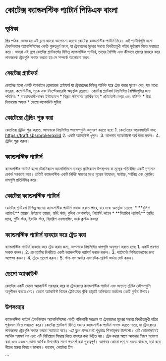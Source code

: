 # কোটেক্স ক্যান্ডলস্টিক প্যাটার্ন পিডিএফ বাংলা

## ভূমিকা

প্রিয় পাঠক, আজকের এই ব্লগে আমরা আলোচনা করবো কোটেক্স ক্যান্ডলস্টিক প্যাটার্ন
নিয়ে। এই প্যাটার্নগুলি হলো টেকনিক্যাল অ্যানালিসিসের একটি গুরুত্বপূর্ণ অংশ, যা
ট্রেডারদের মূল্যের সম্ভাব্য বিপরীতমুখী গতির পূর্বাভাস দিতে সহায়তা করে। আমরা এই
ব্লগে কোটেক্স প্ল্যাটফর্মের বিভিন্ন ক্যান্ডলস্টিক প্যাটার্ন, তাদের বৈশিষ্ট্য এবং
কীভাবে তাদের ব্যবহার করে লাভজনক ট্রেডগুলি সনাক্ত করতে হয় সে সম্পর্কে আলোচনা
করব।

## কোটেক্স প্ল্যাটফর্ম

কোটেক্স হলো একটি অনলাইন ব্রোকারেজ প্ল্যাটফর্ম যা ট্রেডারদের বিভিন্ন আর্থিক যন্ত্রে
ট্রেড করার সুযোগ দেয়, যার মধ্যে ফরেক্স, কমোডিটিজ, সূচক এবং ক্রিপ্টোকারেন্সি
অন্তর্ভুক্ত রয়েছে। কোটেক্স প্ল্যাটফর্ম নিম্নলিখিত বৈশিষ্ট্যগুলির জন্য পরিচিত: \*
ব্যবহারকারী-বান্ধব ইন্টারফেস \* বিস্তৃত পরিসরের আর্থিক যন্ত্র \* প্রতিযোগী স্প্রেড
এবং কমিশন \* উচ্চ লিভারেজ অফার \* ডেমো অ্যাকাউন্ট সুবিধা

## কোটেক্সে ট্রেডিং শুরু করা

কোটেক্সে ট্রেডিং শুরু করতে, আপনাকে নিম্নলিখিত পদক্ষেপগুলি অনুসরণ করতে হবে: 1.
কোটেক্সের ওয়েবসাইটে যান: https://traff.sbs/brokerqxlid 2. একটি অ্যাকাউন্ট
খুলুন। 3. আপনার অ্যাকাউন্টে অর্থ জমা করুন। 4. ট্রেডিং শুরু করুন।

## ক্যান্ডলস্টিক প্যাটার্ন

ক্যান্ডলস্টিক প্যাটার্ন হলো টেকনিক্যাল অ্যানালিসিসে ব্যবহৃত গ্রাফিক্যাল উপস্থাপনা যা
মূল্যের গতিবিধির একটি দৃশ্যমান রেকর্ড সরবরাহ করে। প্রতিটি ক্যান্ডলস্টিক একটি
নির্দিষ্ট সময়ের মধ্যে মূল্যের উদ্বোধন, সর্বোচ্চ, সর্বনিম্ন এবং ক্লোজিং দামগুলি
প্রতিনিধিত্ব করে।

## কোটেক্স ক্যান্ডলস্টিক প্যাটার্ন

কোটেক্স প্ল্যাটফর্ম বিভিন্ন ধরনের ক্যান্ডলস্টিক প্যাটার্ন সনাক্ত করতে পারে, যার
মধ্যে অন্তর্ভুক্ত রয়েছে: \* \*\*বুলিশ প্যাটার্ন:\*\* হ্যামার, উল্টানো হ্যামার,
মর্নিং স্টার, বুলিশ এনগালফিং, পিয়ার্সিং লাইন \* \*\*বিয়ারিশ প্যাটার্ন:\*\*
হ্যাঙ্গিং ম্যান, শুটিং স্টার, ইভনিং স্টার, বিয়ারিশ এনগালফিং, ডার্ক ক্লাউড কভার

## ক্যান্ডলস্টিক প্যাটার্ন ব্যবহার করে ট্রেড করা

ক্যান্ডলস্টিক প্যাটার্ন ব্যবহার করে ট্রেড করার জন্য, আপনাকে নিম্নলিখিত ধাপগুলি
অনুসরণ করতে হবে: 1. একটি প্রবণতা সনাক্ত করুন। 2. প্রবণতাটির বিপরীতে একটি
ক্যান্ডলস্টিক প্যাটার্ন সনাক্ত করুন। 3. প্যাটার্নের নিশ্চিতকরণের জন্য অপেক্ষা করুন।
4. ট্রেডে প্রবেশ করুন। 5. স্টপ-লস অর্ডার এবং টেক-প্রফিট অর্ডার সেট করুন।

## ডেমো অ্যাকাউন্ট

কোটেক্স একটি ডেমো অ্যাকাউন্ট সরবরাহ করে যা ট্রেডারদের ক্যান্ডলস্টিক প্যাটার্ন এবং
অন্যান্য ট্রেডিং কৌশলগুলি অনুশীলন করতে দেয়। ডেমো অ্যাকাউন্ট রিয়েল ট্রেডিংয়ের ঝুঁকি
ছাড়াই অভিজ্ঞতা অর্জনের একটি দুর্দান্ত উপায়।

## উপসংহার

ক্যান্ডলস্টিক প্যাটার্ন টেকনিক্যাল অ্যানালিসিসের একটি শক্তিশালী সরঞ্জাম যা
ট্রেডারদের মূল্যের সম্ভাব্য বিপরীতমুখী গতির পূর্বাভাস দিতে সহায়তা করে। কোটেক্স
প্ল্যাটফর্ম বিভিন্ন ধরনের ক্যান্ডলস্টিক প্যাটার্ন সনাক্ত করতে পারে, যা ট্রেডারদের
লাভজনক ট্রেডগুলি সনাক্ত করতে সহায়তা করে। এই ব্লগে প্রদত্ত তথ্য শুধুমাত্র শিক্ষামূলক
উদ্দেশ্যে। এটি কোনোভাবেই আর্থিক পরামর্শ নয় এবং এটি বিনিয়োগ সিদ্ধান্ত নিতে
ব্যবহার করা উচিত নয়। ট্রেড করার আগে আপনার নিজস্ব গবেষণা করা এবং একজন যোগ্য
আর্থিক উপদেষ্টার সাথে পরামর্শ করা গুরুত্বপূর্ণ। আপনার কোনো প্রশ্ন বা মন্তব্য থাকলে,
দয়া করে নীচের মন্তব্য বিভাগে জানান। ধন্যবাদ, কোটেক্স টিম

\`\`\`

